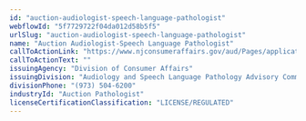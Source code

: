 ```yaml
---
id: "auction-audiologist-speech-language-pathologist"
webflowId: "5f7729722f04da012d58b5f5"
urlSlug: "auction-audiologist-speech-language-pathologist"
name: "Auction Audiologist-Speech Language Pathologist"
callToActionLink: "https://www.njconsumeraffairs.gov/aud/Pages/applications.aspx"
callToActionText: ""
issuingAgency: "Division of Consumer Affairs"
issuingDivision: "Audiology and Speech Language Pathology Advisory Committee"
divisionPhone: "(973) 504-6200"
industryId: "Auction Pathologist"
licenseCertificationClassification: "LICENSE/REGULATED"
---
```

